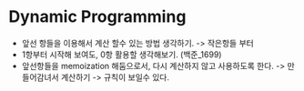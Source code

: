 # Dynamic Programming

* 앞선 항들을 이용해서 계산 할수 있는 방법 생각하기. -> 작은항들 부터
* 1항부터 시작해 보여도, 0항 활용할 생각해보기. (백준_1699)
* 앞선항들을 memoization 해둠으로서, 다시 계산하지 않고 사용하도록 한다. -> 만들어감녀서 계산하기 -> 규칙이 보일수 있다.